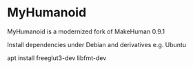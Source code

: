 MyHumanoid
==========

MyHumanoid is a modernized fork of MakeHuman 0.9.1

Install dependencies under Debian and derivatives e.g. Ubuntu

apt install freeglut3-dev libfmt-dev

